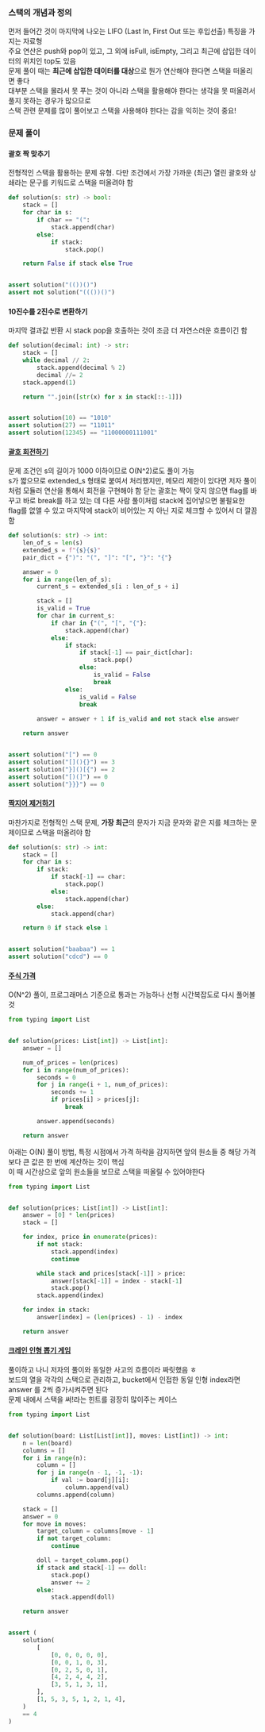 ### 스택의 개념과 정의

먼저 들어간 것이 마지막에 나오는 LIFO (Last In, First Out 또는 후입선출) 특징을 가지는 자료형   
주요 연산은 push와 pop이 있고, 그 외에 isFull, isEmpty, 그리고 최근에 삽입한 데이터의 위치인 top도 있음   
문제 풀이 때는 **최근에 삽입한 데이터를 대상**으로 뭔가 연산해야 한다면 스택을 떠올리면 좋다  
대부분 스택을 몰라서 못 푸는 것이 아니라 스택을 활용해야 한다는 생각을 못 떠올려서 풀지 못하는 경우가 많으므로  
스택 관련 문제를 많이 풀어보고 스택을 사용해야 한다는 감을 익히는 것이 중요!

### 문제 풀이

#### 괄호 짝 맞추기

전형적인 스택을 활용하는 문제 유형. 다만 조건에서 가장 가까운 (최근) 열린 괄호와 상쇄라는 문구를 키워드로 스택을 떠올려야 함

```python
def solution(s: str) -> bool:
    stack = []
    for char in s:
        if char == "(":
            stack.append(char)
        else:
            if stack:
                stack.pop()

    return False if stack else True


assert solution("(())()")
assert not solution("((())()")
```

#### 10진수를 2진수로 변환하기

마지막 결과값 반환 시 stack pop을 호출하는 것이 조금 더 자연스러운 흐름이긴 함

```python
def solution(decimal: int) -> str:
    stack = []
    while decimal // 2:
        stack.append(decimal % 2)
        decimal //= 2
    stack.append(1)

    return "".join([str(x) for x in stack[::-1]])


assert solution(10) == "1010"
assert solution(27) == "11011"
assert solution(12345) == "11000000111001"
```

#### [괄호 회전하기](https://school.programmers.co.kr/learn/courses/30/lessons/76502)

문제 조건인 s의 길이가 1000 이하이므로 O(N^2)로도 풀이 가능  
s가 짧으므로 extended_s 형태로 붙여서 처리했지만, 메모리 제한이 있다면 저자 풀이처럼 모듈러 연산을 통해서 회전을 구현해야 함
닫는 괄호는 짝이 맞지 않으면 flag를 바꾸고 바로 break를 하고 있는 데 다른 사람 풀이처럼 stack에 집어넣으면 불필요한 flag를 없앨 수 있고 마지막에 stack이 비어있는 지 아닌 지로 체크할 수 있어서 더 깔끔함

```python
def solution(s: str) -> int:
    len_of_s = len(s)
    extended_s = f"{s}{s}"
    pair_dict = {")": "(", "]": "[", "}": "{"}

    answer = 0
    for i in range(len_of_s):
        current_s = extended_s[i : len_of_s + i]

        stack = []
        is_valid = True
        for char in current_s:
            if char in {"(", "[", "{"}:
                stack.append(char)
            else:
                if stack:
                    if stack[-1] == pair_dict[char]:
                        stack.pop()
                    else:
                        is_valid = False
                        break
                else:
                    is_valid = False
                    break
    
        answer = answer + 1 if is_valid and not stack else answer

    return answer


assert solution("[") == 0
assert solution("[](){}") == 3
assert solution("}]()[{") == 2
assert solution("[)(]") == 0
assert solution("}}}") == 0
```

#### [짝지어 제거하기](https://school.programmers.co.kr/learn/courses/30/lessons/12973)

마찬가지로 전형적인 스택 문제, **가장 최근**의 문자가 지금 문자와 같은 지를 체크하는 문제이므로 스택을 떠올려야 함

```python
def solution(s: str) -> int:
    stack = []
    for char in s:
        if stack:
            if stack[-1] == char:
                stack.pop()
            else:
                stack.append(char)
        else:
            stack.append(char)

    return 0 if stack else 1


assert solution("baabaa") == 1
assert solution("cdcd") == 0
```

#### [주식 가격](https://school.programmers.co.kr/learn/courses/30/lessons/42584)

O(N^2) 풀이, 프로그래머스 기준으로 통과는 가능하나 선형 시간복잡도로 다시 풀어볼 것

```python
from typing import List


def solution(prices: List[int]) -> List[int]:
    answer = []

    num_of_prices = len(prices)
    for i in range(num_of_prices):
        seconds = 0
        for j in range(i + 1, num_of_prices):
            seconds += 1
            if prices[i] > prices[j]:
                break

        answer.append(seconds)

    return answer
```

아래는 O(N) 풀이 방법, 특정 시점에서 가격 하락을 감지하면 앞의 원소들 중 해당 가격보다 큰 값은 한 번에 계산하는 것이 핵심  
이 때 시간상으로 앞의 원소들을 보므로 스택을 떠올릴 수 있어야한다

```python
from typing import List


def solution(prices: List[int]) -> List[int]:
    answer = [0] * len(prices)
    stack = []

    for index, price in enumerate(prices):
        if not stack:
            stack.append(index)
            continue

        while stack and prices[stack[-1]] > price:
            answer[stack[-1]] = index - stack[-1]
            stack.pop()
        stack.append(index)

    for index in stack:
        answer[index] = (len(prices) - 1) - index

    return answer
```

#### [크레인 인형 뽑기 게임](https://school.programmers.co.kr/learn/courses/30/lessons/64061)

풀이하고 나니 저자의 풀이와 동일한 사고의 흐름이라 짜릿했음 ㅎ  
보드의 열을 각각의 스택으로 관리하고, bucket에서 인접한 동일 인형 index라면 answer 를 2씩 증가시켜주면 된다  
문제 내에서 스택을 써!라는 힌트를 굉장히 많이주는 케이스

```python
from typing import List


def solution(board: List[List[int]], moves: List[int]) -> int:
    n = len(board)
    columns = []
    for i in range(n):
        column = []
        for j in range(n - 1, -1, -1):
            if val := board[j][i]:
                column.append(val)
        columns.append(column)

    stack = []
    answer = 0
    for move in moves:
        target_column = columns[move - 1]
        if not target_column:
            continue

        doll = target_column.pop()
        if stack and stack[-1] == doll:
            stack.pop()
            answer += 2
        else:
            stack.append(doll)

    return answer


assert (
    solution(
        [
            [0, 0, 0, 0, 0],
            [0, 0, 1, 0, 3],
            [0, 2, 5, 0, 1],
            [4, 2, 4, 4, 2],
            [3, 5, 1, 3, 1],
        ],
        [1, 5, 3, 5, 1, 2, 1, 4],
    )
    == 4
)
```